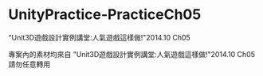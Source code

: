 # UnityPractice-PracticeCh05
"Unit3D遊戲設計實例講堂:人氣遊戲這樣做!"2014.10 Ch05

專案內的素材均來自 "Unit3D遊戲設計實例講堂:人氣遊戲這樣做!"2014.10 Ch05 請勿任意轉用
